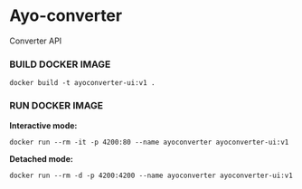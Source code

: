 # Ayo-converter
Converter API

### BUILD DOCKER IMAGE
`
docker build -t ayoconverter-ui:v1 .
`

### RUN DOCKER IMAGE
**Interactive mode:** 

`
docker run --rm -it -p 4200:80 --name ayoconverter ayoconverter-ui:v1
`

**Detached mode:**

`
docker run --rm -d -p 4200:4200 --name ayoconverter ayoconverter-ui:v1
`
